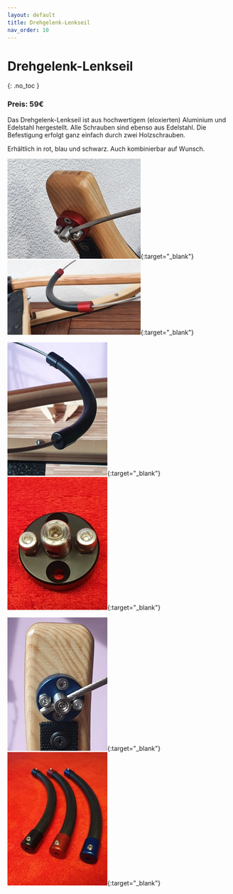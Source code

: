 ```yaml
---
layout: default
title: Drehgelenk-Lenkseil
nav_order: 10
---
```


# Drehgelenk-Lenkseil
{: .no_toc }
### Preis: 59€

Das Drehgelenk-Lenkseil ist aus hochwertigem (eloxierten) Aluminium und Edelstahl hergestellt. 
Alle Schrauben sind ebenso aus Edelstahl. 
Die Befestigung erfolgt ganz einfach durch zwei Holzschrauben. 

Erhältlich in rot, blau und schwarz. Auch kombinierbar auf Wunsch.

[![lenkseil-rot2](../images/small/lenkseil-rot2.webp)](../images/lenkseil-rot2.webp){:target="_blank"}
[![lenkseil-rot1](../images/small/lenkseil-rot1.webp)](../images/lenkseil-rot1.webp){:target="_blank"}

[![lenkseil-schwarz1](../images/small/lenkseil-schwarz1.webp)](../images/lenkseil-schwarz1.webp){:target="_blank"}
[![lenkseil-schwarz2](../images/small/lenkseil-schwarz2.webp)](../images/lenkseil-schwarz2.webp){:target="_blank"}

[![lenkseil-blau1](../images/small/lenkseil-blau1.webp)](../images/lenkseil-blau1.webp){:target="_blank"}
[![lenkseil](../images/small/lenkseil.webp)](../images/lenkseil.webp){:target="_blank"}
